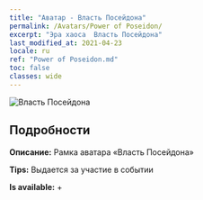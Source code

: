 ```yaml
---
title: "Аватар - Власть Посейдона"
permalink: /Avatars/Power of Poseidon/
excerpt: "Эра хаоса  Власть Посейдона"
last_modified_at: 2021-04-23
locale: ru
ref: "Power of Poseidon.md"
toc: false
classes: wide
---
```

 ![Власть Посейдона](/images/a/avatarFrame_82.png)

## Подробности

 **Описание:** Рамка аватара «Власть Посейдона» 

 **Tips:** Выдается за участие в событии 

 **Is available:**  + 

